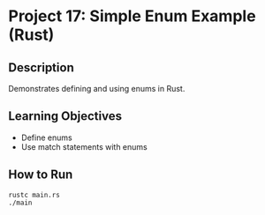 # Project 17: Simple Enum Example (Rust)

## Description
Demonstrates defining and using enums in Rust.

## Learning Objectives
- Define enums
- Use match statements with enums

## How to Run
```
rustc main.rs
./main
```
